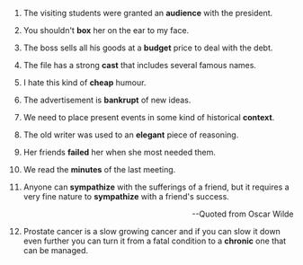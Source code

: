 1. The visiting students were granted an **audience** with the president.

2. You shouldn't **box** her on the ear to my face.

3. The boss sells all his goods at a **budget** price to deal with the debt.

4. The file has a strong **cast** that includes several famous names.

5. I hate this kind of **cheap** humour.

6. The advertisement is **bankrupt** of new ideas.

7. We need to place present events in some kind of historical **context**.

8. The old writer was used to an **elegant** piece of reasoning.

9. Her friends **failed** her when she most needed them.

10. We read the **minutes** of the last meeting.

11. Anyone can **sympathize** with the sufferings of a friend, but it requires a very fine nature to **sympathize** with a friend's success.
<p style="text-align: right;">--Quoted from Oscar Wilde</p>

12. Prostate cancer is a slow growing cancer and if you can slow it down even further you can turn it from a fatal condition to a **chronic** one that can be managed.
